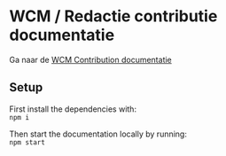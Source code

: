 # WCM / Redactie contributie documentatie

Ga naar de [WCM Contribution documentatie](https://gpubp.github.io/docs_wcm_contributor/#/)

## Setup
First install the dependencies with: <br>
`npm i`<br>

Then start the documentation locally by running: <br>
`npm start`

